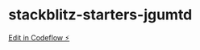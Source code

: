 # stackblitz-starters-jgumtd

[Edit in Codeflow ⚡️](https://stackblitz.com/~/github.com/sunilsmail/stackblitz-starters-jgumtd)